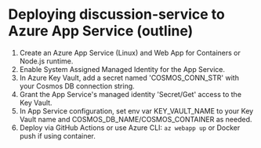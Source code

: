 # Deploying discussion-service to Azure App Service (outline)

1. Create an Azure App Service (Linux) and Web App for Containers or Node.js runtime.
2. Enable System Assigned Managed Identity for the App Service.
3. In Azure Key Vault, add a secret named 'COSMOS_CONN_STR' with your Cosmos DB connection string.
4. Grant the App Service's managed identity 'Secret/Get' access to the Key Vault.
5. In App Service configuration, set env var KEY_VAULT_NAME to your Key Vault name and COSMOS_DB_NAME/COSMOS_CONTAINER as needed.
6. Deploy via GitHub Actions or use Azure CLI: `az webapp up` or Docker push if using container.
